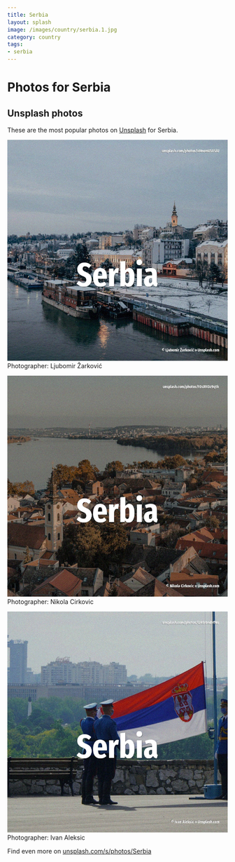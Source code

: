 ```yaml
---
title: Serbia
layout: splash
image: /images/country/serbia.1.jpg
category: country
tags:
- serbia
---
```

# Photos for Serbia
 
## Unsplash photos
These are the most popular photos on [Unsplash](https://unsplash.com) for Serbia.
 
![Serbia](/images/country/serbia.1.jpg)
Photographer:  Ljubomir Žarković
 
![Serbia](/images/country/serbia.2.jpg)
Photographer:  Nikola Cirkovic
 
![Serbia](/images/country/serbia.3.jpg)
Photographer:  Ivan Aleksic
 
Find even more on [unsplash.com/s/photos/Serbia](https://unsplash.com/s/photos/Serbia)
 
